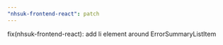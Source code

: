 ```yaml
---
"nhsuk-frontend-react": patch
---
```


fix(nhsuk-frontend-react): add li element around ErrorSummaryListItem
